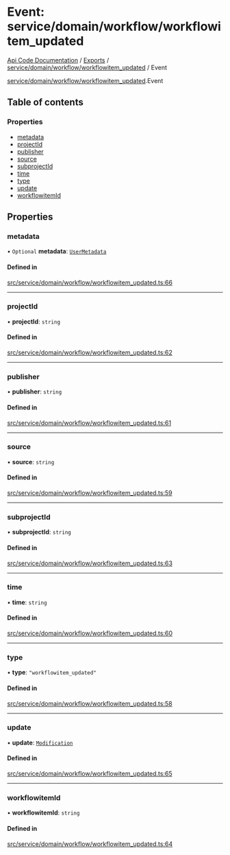 # Event: service/domain/workflow/workflowitem_updated
[Api Code Documentation](../README.md) / [Exports](../modules.md) / [service/domain/workflow/workflowitem\_updated](../modules/service_domain_workflow_workflowitem_updated.md) / Event

[service/domain/workflow/workflowitem\_updated](../modules/service_domain_workflow_workflowitem_updated.md).Event

## Table of contents

### Properties

- [metadata](service_domain_workflow_workflowitem_updated.Event.md#metadata)
- [projectId](service_domain_workflow_workflowitem_updated.Event.md#projectid)
- [publisher](service_domain_workflow_workflowitem_updated.Event.md#publisher)
- [source](service_domain_workflow_workflowitem_updated.Event.md#source)
- [subprojectId](service_domain_workflow_workflowitem_updated.Event.md#subprojectid)
- [time](service_domain_workflow_workflowitem_updated.Event.md#time)
- [type](service_domain_workflow_workflowitem_updated.Event.md#type)
- [update](service_domain_workflow_workflowitem_updated.Event.md#update)
- [workflowitemId](service_domain_workflow_workflowitem_updated.Event.md#workflowitemid)

## Properties

### metadata

• `Optional` **metadata**: [`UserMetadata`](../modules/service_domain_metadata.md#usermetadata)

#### Defined in

[src/service/domain/workflow/workflowitem_updated.ts:66](https://github.com/openkfw/TruBudget/blob/c993c60c/api/src/service/domain/workflow/workflowitem_updated.ts#L66)

___

### projectId

• **projectId**: `string`

#### Defined in

[src/service/domain/workflow/workflowitem_updated.ts:62](https://github.com/openkfw/TruBudget/blob/c993c60c/api/src/service/domain/workflow/workflowitem_updated.ts#L62)

___

### publisher

• **publisher**: `string`

#### Defined in

[src/service/domain/workflow/workflowitem_updated.ts:61](https://github.com/openkfw/TruBudget/blob/c993c60c/api/src/service/domain/workflow/workflowitem_updated.ts#L61)

___

### source

• **source**: `string`

#### Defined in

[src/service/domain/workflow/workflowitem_updated.ts:59](https://github.com/openkfw/TruBudget/blob/c993c60c/api/src/service/domain/workflow/workflowitem_updated.ts#L59)

___

### subprojectId

• **subprojectId**: `string`

#### Defined in

[src/service/domain/workflow/workflowitem_updated.ts:63](https://github.com/openkfw/TruBudget/blob/c993c60c/api/src/service/domain/workflow/workflowitem_updated.ts#L63)

___

### time

• **time**: `string`

#### Defined in

[src/service/domain/workflow/workflowitem_updated.ts:60](https://github.com/openkfw/TruBudget/blob/c993c60c/api/src/service/domain/workflow/workflowitem_updated.ts#L60)

___

### type

• **type**: ``"workflowitem_updated"``

#### Defined in

[src/service/domain/workflow/workflowitem_updated.ts:58](https://github.com/openkfw/TruBudget/blob/c993c60c/api/src/service/domain/workflow/workflowitem_updated.ts#L58)

___

### update

• **update**: [`Modification`](service_domain_workflow_workflowitem_updated.Modification.md)

#### Defined in

[src/service/domain/workflow/workflowitem_updated.ts:65](https://github.com/openkfw/TruBudget/blob/c993c60c/api/src/service/domain/workflow/workflowitem_updated.ts#L65)

___

### workflowitemId

• **workflowitemId**: `string`

#### Defined in

[src/service/domain/workflow/workflowitem_updated.ts:64](https://github.com/openkfw/TruBudget/blob/c993c60c/api/src/service/domain/workflow/workflowitem_updated.ts#L64)
